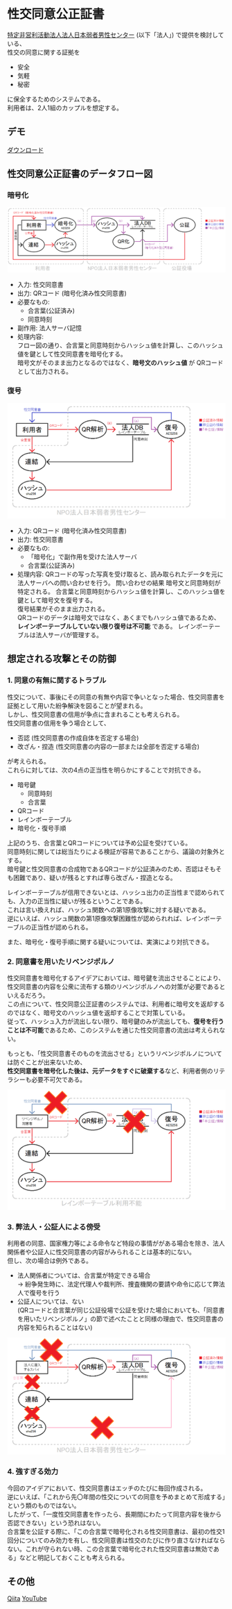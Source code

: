 # 性交同意公正証書
[特定非営利活動法人法人日本弱者男性センター](https://men.or.jp/) (以下「法人」) で提供を検討している、  
性交の同意に関する証拠を  
- 安全
- 気軽
- 秘密

に保全するためのシステムである。  
利用者は、2人1組のカップルを想定する。
 
## デモ  
[ダウンロード](https://github.com/hiratatomotaka/sex_agree/archive/refs/heads/main.zip)

## 性交同意公正証書のデータフロー図
### 暗号化
![](./src/dfd_enc.png)

- 入力: 性交同意書  
- 出力: QRコード (暗号化済み性交同意書)  
- 必要なもの:
  - 合言葉(公証済み)
  - 同意時刻
- 副作用: 法人サーバ記憶
- 処理内容:  
フロー図の通り、合言葉と同意時刻からハッシュ値を計算し、このハッシュ値を鍵として性交同意書を暗号化する。  
暗号文がそのまま出力となるのではなく、**暗号文のハッシュ値** が QRコードとして出力される。

### 復号
![](./src/dfd_dec.png)

- 入力: QRコード (暗号化済み性交同意書)
- 出力: 性交同意書
- 必要なもの:
  - 「暗号化」で副作用を受けた法人サーバ
  - 合言葉(公証済み)
- 処理内容:
QRコードの写った写真を受け取ると、読み取られたデータを元に法人サーバへの問い合わせを行う。
問い合わせの結果 暗号文と同意時刻が特定される。
合言葉と同意時刻からハッシュ値を計算し、このハッシュ値を鍵として暗号文を復号する。  
復号結果がそのまま出力される。  
QRコードのデータは暗号文ではなく、あくまでもハッシュ値であるため、 **レインボーテーブルしていない限り復号は不可能** である。
レインボーテーブルは法人サーバが管理する。

## 想定される攻撃とその防御

### 1. 同意の有無に関するトラブル
性交について、事後にその同意の有無や内容で争いとなった場合、性交同意書を証拠として用いた紛争解決を図ることが望まれる。  
しかし、性交同意書の信用が争点に含まれることも考えられる。  
性交同意書の信用を争う場合として、
- 否認 (性交同意書の作成自体を否定する場合)
- 改ざん・捏造 (性交同意書の内容の一部または全部を否定する場合)

が考えられる。  
これらに対しては、次の4点の正当性を明らかにすることで対抗できる。
- 暗号鍵
  - 同意時刻
  - 合言葉
- QRコード
- レインボーテーブル
- 暗号化・復号手順

上記のうち、合言葉とQRコードについては予め公証を受けている。  
同意時刻に関しては総当たりによる検証が容易であることから、議論の対象外とする。  
暗号鍵と性交同意書の合成物であるQRコードが公証済みのため、否認はそもそも困難であり、疑いが残るとすれば専ら改ざん・捏造となる。

レインボーテーブルが信用できないとは、ハッシュ出力の正当性まで認められても、入力の正当性に疑いが残るということである。  
これは言い換えれば、ハッシュ関数への第1原像攻撃に対する疑いである。  
逆にいえば、ハッシュ関数の第1原像攻撃困難性が認められれば、レインボーテーブルの正当性が認められる。  

また、暗号化・復号手順に関する疑いについては、実演により対抗できる。

### 2. 同意書を用いたリベンジポルノ
性交同意書を暗号化するアイデアにおいては、暗号鍵を流出させることにより、性交同意書の内容を公衆に流布する類のリベンジポルノへの対策が必要であるといえるだろう。  
この点について、性交同意公正証書のシステムでは、利用者に暗号文を返却するのではなく、暗号文のハッシュ値を返却することで対策している。  
従って、ハッシュ入力が流出しない限り、暗号鍵のみが流出しても、**復号を行うことは不可能**であるため、このシステムを通じた性交同意書の流出は考えられない。  

もっとも、「性交同意書そのものを流出させる」というリベンジポルノについては防ぐことが出来ないため、  
**性交同意書を暗号化した後は、元データをすぐに破棄する**など、利用者側のリテラシーも必要不可欠である。

![](./src/dfd_illegal_dec.png)

### 3. 弊法人・公証人による傍受
利用者の同意、国家権力等による命令など特段の事情ががある場合を除き、法人関係者や公証人に性交同意書の内容がみられることは基本的にない。  
但し、次の場合は例外である。

- 法人関係者については、合言葉が特定できる場合  
→ 紛争発生時に、法定代理人や裁判所、捜査機関の要請や命令に応じて弊法人で復号を行う
- 公証人については、ない  
(QRコードと合言葉が同じ公証役場で公証を受けた場合においても、「同意書を用いたリベンジポルノ」の節で述べたことと同様の理由で、性交同意書の内容を知られることはない)

![](./src/dfd_illegal_dec2.png)

### 4. 強すぎる効力
今回のアイデアにおいて、性交同意書はエッチのたびに毎回作成される。  
逆にいえば、「これから先〇年間の性交についての同意を予めまとめて形成する」という類のものではない。  
したがって、「一度性交同意書を作ったら、長期間にわたって同意内容を後から否認できない」という恐れはない。  
合言葉を公証する際に、「この合言葉で暗号化される性交同意書は、最初の性交1回分についてのみ効力を有し、性交同意書は性交のたびに作り直さなければならない。これが守られない時、この合言葉で暗号化された性交同意書は無効である」などと明記しておくことも考えられる。

## その他
[Qiita](https://qiita.com/17ec084/items/a3cac7e467c9d3cc8faa)
[YouTube](https://www.youtube.com/watch?v=O9qMYcB8gm8)
